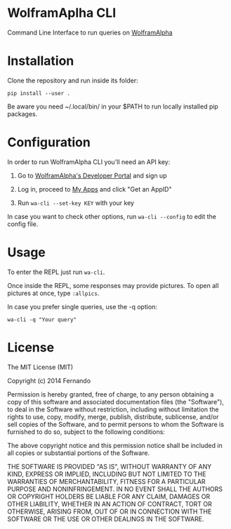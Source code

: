 # WolframAplha CLI

Command Line Interface to run queries on [WolframAlpha](http://www.wolframalpha.com/)

# Installation
Clone the repository and run inside its folder:

    pip install --user .

Be aware you need ~/.local/bin/ in your $PATH to run locally installed pip packages.

# Configuration
In order to run WolframAlpha CLI you'll need an API key:

1. Go to [WolframAlpha's Developer Portal](https://developer.wolframalpha.com/portal/signup.html) and sign up

2. Log in, proceed to [My Apps](http://developer.wolframalpha.com/portal/myapps/) and click "Get an AppID"

3. Run ````wa-cli --set-key KEY```` with your key

In case you want to check other options, run ````wa-cli --config```` to edit the config file.

# Usage
To enter the REPL just run ````wa-cli````.

Once inside the REPL, some responses may provide pictures. To open all pictures at once, type ````:allpics````.

In case you prefer single queries, use the -q option:

    wa-cli -q "Your query"


# License
The MIT License (MIT)

Copyright (c) 2014 Fernando

Permission is hereby granted, free of charge, to any person obtaining a copy
of this software and associated documentation files (the "Software"), to deal
in the Software without restriction, including without limitation the rights
to use, copy, modify, merge, publish, distribute, sublicense, and/or sell
copies of the Software, and to permit persons to whom the Software is
furnished to do so, subject to the following conditions:

The above copyright notice and this permission notice shall be included in all
copies or substantial portions of the Software.

THE SOFTWARE IS PROVIDED "AS IS", WITHOUT WARRANTY OF ANY KIND, EXPRESS OR
IMPLIED, INCLUDING BUT NOT LIMITED TO THE WARRANTIES OF MERCHANTABILITY,
FITNESS FOR A PARTICULAR PURPOSE AND NONINFRINGEMENT. IN NO EVENT SHALL THE
AUTHORS OR COPYRIGHT HOLDERS BE LIABLE FOR ANY CLAIM, DAMAGES OR OTHER
LIABILITY, WHETHER IN AN ACTION OF CONTRACT, TORT OR OTHERWISE, ARISING FROM,
OUT OF OR IN CONNECTION WITH THE SOFTWARE OR THE USE OR OTHER DEALINGS IN THE
SOFTWARE.
